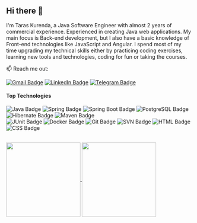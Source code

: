 ## Hi there 👋
I'm Taras Kurenda, a Java Software Engineer with almost 2 years of commercial experience. Experienced in creating Java web applications.
My main focus is Back-end development, but I also have a basic knowledge of Front-end technologies like JavaScript and Angular. I spend most of my time upgrading my technical skills either by practicing coding exercises, learning new tools and technologies, coding for fun or taking the courses.

:mailbox: Reach me out:

[![Gmail Badge](https://img.shields.io/badge/Taras%20Kurenda-FF0000?style=flat&logo=Gmail&logoColor=white&labelColor=FF0000&link=mailto%3Achaserw0w.ti%40gmail.com)](mailto:chaserw0w.ti@gmail.com)
[![LinkedIn Badge](https://img.shields.io/badge/LinkedIn-0a66c2?style=flat&logo=LinkedIn&logoColor=white&labelColor=0a66c2&link=www.linkedin.com%2Fin%2Ftaras-kurenda)](https://www.linkedin.com/in/taras-kurenda)
[![Telegram Badge](https://img.shields.io/badge/Telegram-e74c3c?style=flat&logo=Telegram&logoColor=white&labelColor=blue&color=blue&link=https%3A%2F%2Ft.me%2FChaserw0w)](https://t.me/Chaserw0w)


#### Top Technologies
![Java Badge](https://img.shields.io/badge/Java-orange?style=flat&color=orange)
![Spring Badge](https://img.shields.io/badge/Spring-green?style=flat&logo=Spring&logoColor=white&color=%236DB33F)
![Spring Boot Badge](https://img.shields.io/badge/Spring%20Boot-green?style=flat&logo=Spring%20Boot&logoColor=white&color=%236DB33F)
![PostgreSQL Badge](https://img.shields.io/badge/PostgreSQL-blue?style=flat&logo=postgresql&logoColor=white&color=%234169E1)
![Hibernate Badge](https://img.shields.io/badge/Hibernate-blue?style=flat&logo=Hibernate&logoColor=white&color=%2359666C)
![Maven Badge](https://img.shields.io/badge/Maven-white?style=flat&logo=apachemaven&logoColor=white&color=%23C71A36)
<br/>
![JUnit Badge](https://img.shields.io/badge/JUnit-white?style=flat&logo=JUnit5&logoColor=white&color=%2325A162)
![Docker Badge](https://img.shields.io/badge/Docker-white?style=flat&logo=docker&logoColor=white&color=%232496ED)
![Git Badge](https://img.shields.io/badge/Git-white?style=flat&logo=git&logoColor=white&color=%23F05032)
![SVN Badge](https://img.shields.io/badge/Subversion-white?style=flat&logo=subversion&logoColor=white&color=%23809CC9)
![HTML Badge](https://img.shields.io/badge/HTML-white?style=flat&logo=html5&logoColor=white&color=%23E34F26)
![CSS Badge](https://img.shields.io/badge/CSS-white?style=flat&logo=css3&logoColor=white&color=%231572B6)
<br/>
<br/>

<!---
Charts
-->
<a href="https://github.com/chaserw0w/github-readme-stats">
  <img height="200" align="center" src="https://github-readme-stats.vercel.app/api?username=chaserw0w&show_icons=true&theme=dracula" />
</a>
<a href="https://github.com/chaserw0w/github-readme-stats">
  <img height="200" align="center" src="https://github-readme-stats.vercel.app/api/top-langs/?username=chaserw0w&layout=compact&langs_count=8&card_width=320" />
</a>

